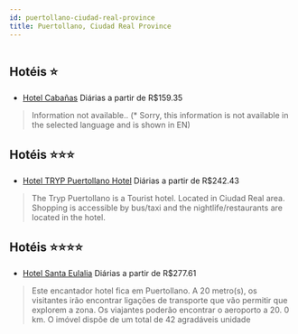 ```yaml
---
id: puertollano-ciudad-real-province
title: Puertollano, Ciudad Real Province
---
```


<center><img src="https://assets.cosmos-data.com/55/03b3c2b175599b380d47ce9e8af2abef/1984636.jpg" alt="" /></center>


## Hotéis ⭐️

-    [Hotel Cabañas](https://www.hurb.com/aud/https://www.hurb.com/hoteis/puertollano/hotel-cabanas-JNP-JP131061?cmp=18055) Diárias a partir de R$159.35
   > Information not available.. (* Sorry, this information is not available in the selected language and is shown in EN) 

## Hotéis ⭐️⭐️⭐️

-    [Hotel TRYP Puertollano Hotel](https://www.hurb.com/aud/https://www.hurb.com/hoteis/puertollano/hotel-tryp-puertollano-hotel-JNP-JP015706?cmp=18055) Diárias a partir de R$242.43
   > The Tryp Puertollano is a Tourist hotel. Located in Ciudad Real area. Shopping is accessible by bus/taxi and the nightlife/restaurants are located in the hotel.

## Hotéis ⭐️⭐️⭐️⭐️

-    [Hotel Santa Eulalia](https://www.hurb.com/aud/https://www.hurb.com/hoteis/puertollano/hotel-santa-eulalia-JNP-JP844844?cmp=18055) Diárias a partir de R$277.61
   > Este encantador hotel fica em Puertollano. A 20 metro(s), os visitantes irão encontrar ligações de transporte que vão permitir que explorem a zona. Os viajantes poderão encontrar o aeroporto a 20. 0 km. O imóvel dispõe de um total de 42 agradáveis unidade

